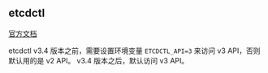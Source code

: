 ## etcdctl

[官方文档](https://github.com/etcd-io/etcd/tree/master/etcdctl)

etcdctl v3.4 版本之前，需要设置环境变量 `ETCDCTL_API=3` 来访问 v3 API，否则默认用的是 v2 API。
v3.4 版本之后，默认访问 v3 API。
